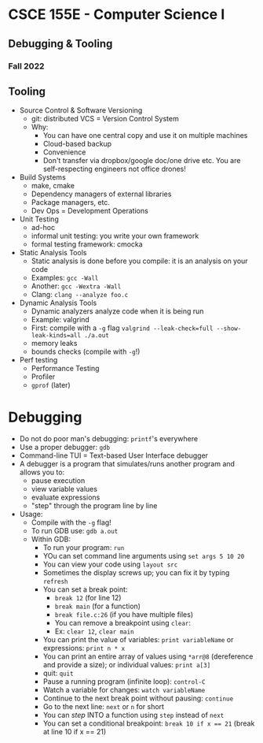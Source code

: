 
# CSCE 155E - Computer Science I
## Debugging & Tooling
### Fall 2022

## Tooling

* Source Control & Software Versioning
  * git: distributed VCS = Version Control System
  * Why:
    * You can have one central copy and use it on multiple machines
    * Cloud-based backup
    * Convenience
    * Don't transfer via dropbox/google doc/one drive etc.  You are self-respecting
      engineers not office drones!
* Build Systems
  * make, cmake
  * Dependency managers of external libraries
  * Package managers, etc.
  * Dev Ops = Development Operations
* Unit Testing
  * ad-hoc
  * informal unit testing: you write your own framework
  * formal testing framework: cmocka
* Static Analysis Tools
    * Static analysis is done before you compile: it is an analysis on  your code
    * Examples: `gcc -Wall`
    * Another: `gcc -Wextra -Wall`
    * Clang: `clang --analyze foo.c`
* Dynamic Analysis Tools
    * Dynamic analyzers analyze code when it is being run
    * Example: valgrind
    * First: compile with a `-g` flag
    `valgrind --leak-check=full --show-leak-kinds=all ./a.out`
    * memory leaks
    * bounds checks (compile with `-g`!)
* Perf testing
    * Performance Testing
    * Profiler
    * `gprof` (later)

# Debugging

* Do not do poor man's debugging: `printf`'s everywhere
* Use a proper debugger: `gdb`
* Command-line TUI = Text-based User Interface debugger
* A debugger is a program that simulates/runs another program and allows you to:
  * pause execution
  * view variable values
  * evaluate expressions
  * "step" through the program line by line
* Usage:
  * Compile with the `-g` flag!
  * To run GDB use: `gdb a.out`
  * Within GDB:
    * To run your program: `run`
    * YOu can set command line arguments using `set args 5 10 20`
    * You can view your code using `layout src`
    * Sometimes the display screws up; you can fix it by typing `refresh`
    * You can set a break point:
      * `break 12` (for line 12)
      * `break main` (for a function)
      * `break file.c:26` (if you have multiple files)
      * You can remove a breakpoint using `clear`:
      * Ex: `clear 12`, `clear main`
    * You can print the value of variables: `print variableName` or expressions: `print n * x`
    * You can print an entire array of values using `*arr@8`
    (dereference and provide a size); or individual values: `print a[3]`
    * quit: `quit`
    * Pause a running program (infinite loop): `control-C`
    * Watch a variable for changes: `watch variableName`
    * Continue to the next break point without pausing: `continue`
    * Go to the next line: `next` or `n` for short
    * You can *step* INTO a function using `step` instead of `next`
    * You can set a conditional breakpoint: `break 10 if x == 21` (break at line 10 if x == 21)



```text







```
